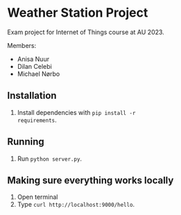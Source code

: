 # Weather Station Project

Exam project for Internet of Things course at AU 2023.

Members:
- Anisa Nuur
- Dilan Celebi
- Michael Nørbo

## Installation
1) Install dependencies with <code>pip install -r requirements</code>.

## Running 
1) Run <code>python server.py</code>.

## Making sure everything works locally
1) Open terminal
2) Type <code>curl http://localhost:9000/hello</code>.
